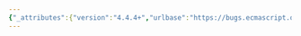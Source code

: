 ```yaml
---
{"_attributes":{"version":"4.4.4+","urlbase":"https://bugs.ecmascript.org/","maintainer":"dherman@mozilla.com"},"bug":{"bug_id":775,"creation_ts":"2012-10-09 14:34:00 -0700","short_desc":"Format time intervals (Oct 11. - 16.)","delta_ts":"2012-10-16 15:08:07 -0700","product":"Internationalization - ECMA-402","component":"Specification","version":"Edition 2.0 proposals","rep_platform":"All","op_sys":"All","bug_status":"CONFIRMED","priority":"Normal","bug_severity":"enhancement","everconfirmed":true,"reporter":{"uid":"cira","name":"Nebojša Ćirić"},"assigned_to":{"uid":"ecmascriptbugs","name":"Norbert"},"long_desc":{"commentid":1910,"comment_count":0,"who":{"uid":"cira","name":"Nebojša Ćirić"},"bug_when":"2012-10-09 14:34:43 -0700","thetext":"We should support locale friendly time interval formatting.\n\nMore research is necessary to see what's available."}}}
---
```

